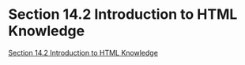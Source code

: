 # Section 14.2 Introduction to HTML Knowledge
[Section 14.2 Introduction to HTML Knowledge](https://aiwithcloud.com/2022/09/15/section_14-2_introduction_to_html_knowledge/)